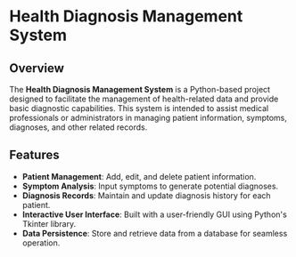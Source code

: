 # Health Diagnosis Management System

## Overview
The **Health Diagnosis Management System** is a Python-based project designed to facilitate the management of health-related data and provide basic diagnostic capabilities. This system is intended to assist medical professionals or administrators in managing patient information, symptoms, diagnoses, and other related records.

## Features
- **Patient Management**: Add, edit, and delete patient information.
- **Symptom Analysis**: Input symptoms to generate potential diagnoses.
- **Diagnosis Records**: Maintain and update diagnosis history for each patient.
- **Interactive User Interface**: Built with a user-friendly GUI using Python's Tkinter library.
- **Data Persistence**: Store and retrieve data from a database for seamless operation.



